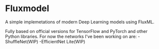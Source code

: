 # Fluxmodel
A simple implemetations of modern Deep Learning models using FluxML.

Fully based on official versions for TensorFlow and PyTorch and other Python libraries.
For now the networks I've been working on are:
-ShuffleNet(WIP)
-EfficientNet Lite(WIP)
